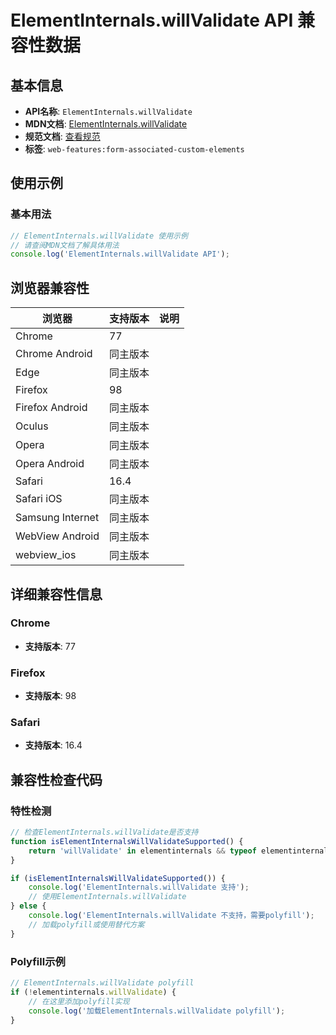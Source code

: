 # ElementInternals.willValidate API 兼容性数据

## 基本信息

- **API名称**: `ElementInternals.willValidate`
- **MDN文档**: [ElementInternals.willValidate](https://developer.mozilla.org/docs/Web/API/ElementInternals/willValidate)
- **规范文档**: [查看规范](https://html.spec.whatwg.org/multipage/form-control-infrastructure.html#dom-elementinternals-willvalidate)
- **标签**: `web-features:form-associated-custom-elements`

## 使用示例

### 基本用法

```javascript
// ElementInternals.willValidate 使用示例
// 请查阅MDN文档了解具体用法
console.log('ElementInternals.willValidate API');
```

## 浏览器兼容性

| 浏览器 | 支持版本 | 说明 |
|--------|----------|------|
| Chrome | 77 |  |
| Chrome Android | 同主版本 |  |
| Edge | 同主版本 |  |
| Firefox | 98 |  |
| Firefox Android | 同主版本 |  |
| Oculus | 同主版本 |  |
| Opera | 同主版本 |  |
| Opera Android | 同主版本 |  |
| Safari | 16.4 |  |
| Safari iOS | 同主版本 |  |
| Samsung Internet | 同主版本 |  |
| WebView Android | 同主版本 |  |
| webview_ios | 同主版本 |  |

## 详细兼容性信息

### Chrome

- **支持版本**: 77

### Firefox

- **支持版本**: 98

### Safari

- **支持版本**: 16.4

## 兼容性检查代码

### 特性检测

```javascript
// 检查ElementInternals.willValidate是否支持
function isElementInternalsWillValidateSupported() {
    return 'willValidate' in elementinternals && typeof elementinternals.willValidate === 'function';
}

if (isElementInternalsWillValidateSupported()) {
    console.log('ElementInternals.willValidate 支持');
    // 使用ElementInternals.willValidate
} else {
    console.log('ElementInternals.willValidate 不支持，需要polyfill');
    // 加载polyfill或使用替代方案
}
```

### Polyfill示例

```javascript
// ElementInternals.willValidate polyfill
if (!elementinternals.willValidate) {
    // 在这里添加polyfill实现
    console.log('加载ElementInternals.willValidate polyfill');
}
```

